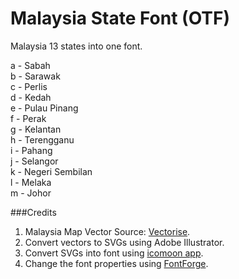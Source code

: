 Malaysia State Font (OTF)
==================

Malaysia 13 states into one font.

a - Sabah  
b - Sarawak  
c - Perlis  
d - Kedah  
e - Pulau Pinang  
f - Perak  
g - Kelantan  
h - Terengganu  
i - Pahang  
j - Selangor  
k - Negeri Sembilan  
l - Melaka  
m - Johor

###Credits

1. Malaysia Map Vector Source: [Vectorise](http://vectorise.net/logo/2010/09/29/malaysia-maps/#.UT1ESKFevEM).
2. Convert vectors to SVGs using Adobe Illustrator.  
3. Convert SVGs into font using [icomoon app](http://icomoon.io/app/).
4. Change the font properties using [FontForge](http://fontforge.org/).
